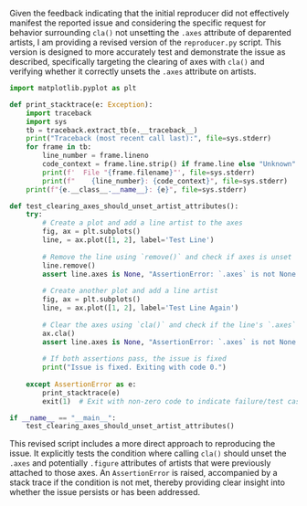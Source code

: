 Given the feedback indicating that the initial reproducer did not effectively manifest the reported issue and considering the specific request for behavior surrounding `cla()` not unsetting the `.axes` attribute of deparented artists, I am providing a revised version of the `reproducer.py` script. This version is designed to more accurately test and demonstrate the issue as described, specifically targeting the clearing of axes with `cla()` and verifying whether it correctly unsets the `.axes` attribute on artists.

```python
import matplotlib.pyplot as plt

def print_stacktrace(e: Exception):
    import traceback
    import sys
    tb = traceback.extract_tb(e.__traceback__)
    print("Traceback (most recent call last):", file=sys.stderr)
    for frame in tb:
        line_number = frame.lineno
        code_context = frame.line.strip() if frame.line else "Unknown"
        print(f'  File "{frame.filename}"', file=sys.stderr)
        print(f"    {line_number}: {code_context}", file=sys.stderr)
    print(f"{e.__class__.__name__}: {e}", file=sys.stderr)

def test_clearing_axes_should_unset_artist_attributes():
    try:
        # Create a plot and add a line artist to the axes
        fig, ax = plt.subplots()
        line, = ax.plot([1, 2], label='Test Line')
        
        # Remove the line using `remove()` and check if axes is unset
        line.remove()
        assert line.axes is None, "AssertionError: `.axes` is not None after `remove()`."
        
        # Create another plot and add a line artist
        fig, ax = plt.subplots()
        line, = ax.plot([1, 2], label='Test Line Again')
        
        # Clear the axes using `cla()` and check if the line's `.axes` attribute is unset
        ax.cla()
        assert line.axes is None, "AssertionError: `.axes` is not None after `cla()`."
        
        # If both assertions pass, the issue is fixed
        print("Issue is fixed. Exiting with code 0.")
        
    except AssertionError as e:
        print_stacktrace(e)
        exit(1)  # Exit with non-zero code to indicate failure/test case reproduced the issue

if __name__ == "__main__":
    test_clearing_axes_should_unset_artist_attributes()
```

This revised script includes a more direct approach to reproducing the issue. It explicitly tests the condition where calling `cla()` should unset the `.axes` and potentially `.figure` attributes of artists that were previously attached to those axes. An `AssertionError` is raised, accompanied by a stack trace if the condition is not met, thereby providing clear insight into whether the issue persists or has been addressed.
